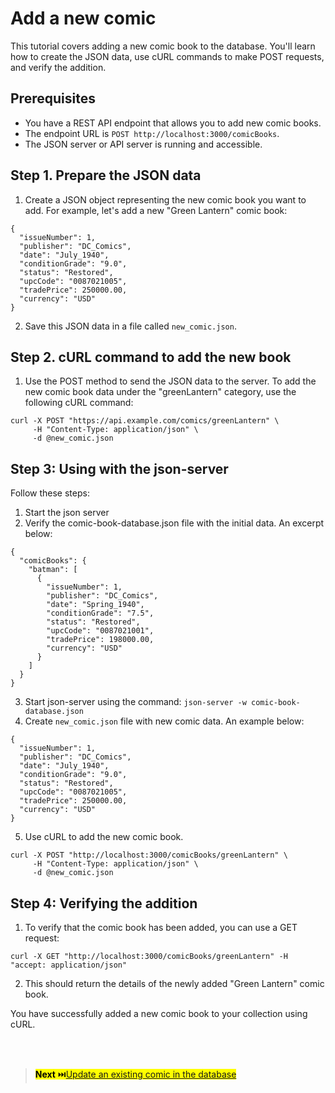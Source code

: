 # Add a new comic

This tutorial covers adding a new comic book to the database. You'll learn how to create the JSON data, use cURL commands to make POST requests, and verify the addition. 

## Prerequisites
- You have a REST API endpoint that allows you to add new comic books.
- The endpoint URL is `POST http://localhost:3000/comicBooks`.
- The JSON server or API server is running and accessible.

## Step 1. Prepare the JSON data
1. Create a JSON object representing the new comic book you want to add. For example, let's add a new "Green Lantern" comic book:

```
{
  "issueNumber": 1,
  "publisher": "DC_Comics",
  "date": "July_1940",
  "conditionGrade": "9.0",
  "status": "Restored",
  "upcCode": "0087021005",
  "tradePrice": 250000.00,
  "currency": "USD"
}
```
2. Save this JSON data in a file called `new_comic.json`.

## Step 2. cURL command to add the new book
1. Use the POST method to send the JSON data to the server. To add the new comic book data under the "greenLantern" category, use the following cURL command:

```
curl -X POST "https://api.example.com/comics/greenLantern" \
     -H "Content-Type: application/json" \
     -d @new_comic.json
```

## Step 3: Using with the json-server
Follow these steps:

1. Start the json server
2. Verify the comic-book-database.json file with the initial data. An excerpt below:

```
{
  "comicBooks": {
    "batman": [
      {
        "issueNumber": 1,
        "publisher": "DC_Comics",
        "date": "Spring_1940",
        "conditionGrade": "7.5",
        "status": "Restored",
        "upcCode": "0087021001",
        "tradePrice": 198000.00,
        "currency": "USD"
      }
    ]
  }
}
```

3. Start json-server using the command: `json-server -w comic-book-database.json`
4. Create `new_comic.json` file with new comic data. An example below:

```   
{
  "issueNumber": 1,
  "publisher": "DC_Comics",
  "date": "July_1940",
  "conditionGrade": "9.0",
  "status": "Restored",
  "upcCode": "0087021005",
  "tradePrice": 250000.00,
  "currency": "USD"
}
```

5. Use cURL to add the new comic book.

```
curl -X POST "http://localhost:3000/comicBooks/greenLantern" \
     -H "Content-Type: application/json" \
     -d @new_comic.json
```

## Step 4: Verifying the addition
1. To verify that the comic book has been added, you can use a GET request:

```
curl -X GET "http://localhost:3000/comicBooks/greenLantern" -H "accept: application/json"
```

2. This should return the details of the newly added "Green Lantern" comic book.

You have successfully added a new comic book to your collection using cURL. 

<br>
<br>

> <mark>**Next** ⏭️[Update an existing comic in the database](../tutorials/Update_a_comic.md)</mark>
